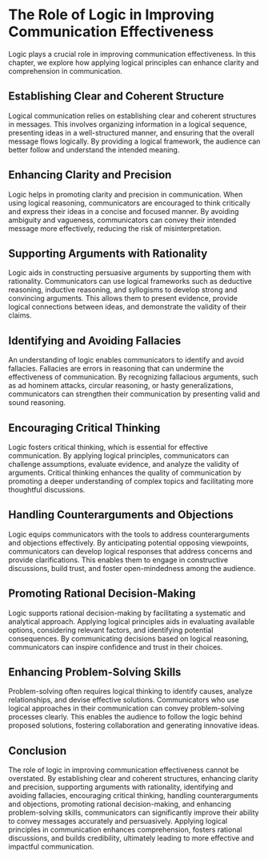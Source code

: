 The Role of Logic in Improving Communication Effectiveness
=====================================================================

Logic plays a crucial role in improving communication effectiveness. In this chapter, we explore how applying logical principles can enhance clarity and comprehension in communication.

Establishing Clear and Coherent Structure
-----------------------------------------

Logical communication relies on establishing clear and coherent structures in messages. This involves organizing information in a logical sequence, presenting ideas in a well-structured manner, and ensuring that the overall message flows logically. By providing a logical framework, the audience can better follow and understand the intended meaning.

Enhancing Clarity and Precision
-------------------------------

Logic helps in promoting clarity and precision in communication. When using logical reasoning, communicators are encouraged to think critically and express their ideas in a concise and focused manner. By avoiding ambiguity and vagueness, communicators can convey their intended message more effectively, reducing the risk of misinterpretation.

Supporting Arguments with Rationality
-------------------------------------

Logic aids in constructing persuasive arguments by supporting them with rationality. Communicators can use logical frameworks such as deductive reasoning, inductive reasoning, and syllogisms to develop strong and convincing arguments. This allows them to present evidence, provide logical connections between ideas, and demonstrate the validity of their claims.

Identifying and Avoiding Fallacies
----------------------------------

An understanding of logic enables communicators to identify and avoid fallacies. Fallacies are errors in reasoning that can undermine the effectiveness of communication. By recognizing fallacious arguments, such as ad hominem attacks, circular reasoning, or hasty generalizations, communicators can strengthen their communication by presenting valid and sound reasoning.

Encouraging Critical Thinking
-----------------------------

Logic fosters critical thinking, which is essential for effective communication. By applying logical principles, communicators can challenge assumptions, evaluate evidence, and analyze the validity of arguments. Critical thinking enhances the quality of communication by promoting a deeper understanding of complex topics and facilitating more thoughtful discussions.

Handling Counterarguments and Objections
----------------------------------------

Logic equips communicators with the tools to address counterarguments and objections effectively. By anticipating potential opposing viewpoints, communicators can develop logical responses that address concerns and provide clarifications. This enables them to engage in constructive discussions, build trust, and foster open-mindedness among the audience.

Promoting Rational Decision-Making
----------------------------------

Logic supports rational decision-making by facilitating a systematic and analytical approach. Applying logical principles aids in evaluating available options, considering relevant factors, and identifying potential consequences. By communicating decisions based on logical reasoning, communicators can inspire confidence and trust in their choices.

Enhancing Problem-Solving Skills
--------------------------------

Problem-solving often requires logical thinking to identify causes, analyze relationships, and devise effective solutions. Communicators who use logical approaches in their communication can convey problem-solving processes clearly. This enables the audience to follow the logic behind proposed solutions, fostering collaboration and generating innovative ideas.

Conclusion
----------

The role of logic in improving communication effectiveness cannot be overstated. By establishing clear and coherent structures, enhancing clarity and precision, supporting arguments with rationality, identifying and avoiding fallacies, encouraging critical thinking, handling counterarguments and objections, promoting rational decision-making, and enhancing problem-solving skills, communicators can significantly improve their ability to convey messages accurately and persuasively. Applying logical principles in communication enhances comprehension, fosters rational discussions, and builds credibility, ultimately leading to more effective and impactful communication.

